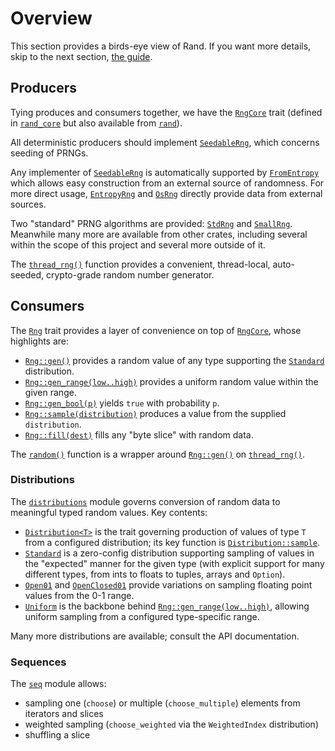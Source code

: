 # Overview

This section provides a birds-eye view of Rand. If you want more details,
skip to the next section, [the guide](guide.md).

## Producers

Tying produces and consumers together, we have the [`RngCore`] trait
(defined in [`rand_core`] but also available from [`rand`]).

All deterministic producers should implement [`SeedableRng`], which concerns
seeding of PRNGs.

Any implementer of [`SeedableRng`] is automatically supported by [`FromEntropy`]
which allows easy construction from an external source of randomness. For more
direct usage, [`EntropyRng`] and [`OsRng`] directly provide data from external
sources.

Two "standard" PRNG algorithms are provided: [`StdRng`] and [`SmallRng`].
Meanwhile many more are available from other crates, including several within
the scope of this project and several more outside of it.

The [`thread_rng()`] function provides a convenient, thread-local, auto-seeded,
crypto-grade random number generator.

## Consumers

The [`Rng`] trait provides a layer of convenience on top of [`RngCore`], whose
highlights are:

-   [`Rng::gen()`] provides a random value of any type supporting the [`Standard`] distribution.
-   [`Rng::gen_range(low..high)`] provides a uniform random value within the given range.
-   [`Rng::gen_bool(p)`] yields `true` with probability `p`.
-   [`Rng::sample(distribution)`] produces a value from the supplied `distribution`.
-   [`Rng::fill(dest)`] fills any "byte slice" with random data.

The [`random()`] function is a wrapper around [`Rng::gen()`] on [`thread_rng()`].

### Distributions

The [`distributions`] module governs conversion of random data to meaningful typed
random values. Key contents:

-   [`Distribution<T>`] is the trait governing production of values of type `T`
    from a configured distribution; its key function is [`Distribution::sample`].
-   [`Standard`] is a zero-config distribution supporting sampling of values in
    the "expected" manner for the given type (with explicit support for many
    different types, from ints to floats to tuples, arrays and `Option`).
-   [`Open01`] and [`OpenClosed01`] provide variations on sampling floating point
    values from the 0-1 range.
-   [`Uniform`] is the backbone behind [`Rng::gen_range(low..high)`], allowing uniform sampling
    from a configured type-specific range.

Many more distributions are available; consult the API documentation.

### Sequences

The [`seq`] module allows:

-   sampling one (`choose`) or multiple (`choose_multiple`) elements from iterators and slices
-   weighted sampling (`choose_weighted` via the `WeightedIndex` distribution)
-   shuffling a slice

[`prelude`]: ../rand/rand/prelude/index.html
[`distributions`]: ../rand/rand/distributions/index.html
[`Rng::gen_range(low..high)`]: ../rand/rand/trait.Rng.html#method.gen_range
[`random()`]: ../rand/rand/fn.random.html
[`Rng::fill(dest)`]: ../rand/rand/trait.Rng.html#method.fill
[`Rng::gen_bool(p)`]: ../rand/rand/trait.Rng.html#method.gen_bool
[`Rng::gen()`]: ../rand/rand/trait.Rng.html#method.gen
[`Rng::shuffle`]: ../rand/rand/trait.Rng.html#method.shuffle
[`RngCore`]: ../rand/rand/trait.RngCore.html
[`Rng`]: ../rand/rand/trait.Rng.html
[`Rng::fill(dest)`]: ../rand/rand/trait.Rng.html#method.fill
[`Rng::sample(distribution)`]: ../rand/rand/trait.Rng.html#method.sample
[`SeedableRng`]: ../rand/rand/trait.SeedableRng.html
[`seq`]: ../rand/rand/seq/index.html
[`SmallRng`]: ../rand/rand/rngs/struct.SmallRng.html
[`StdRng`]: ../rand/rand/rngs/struct.StdRng.html
[`thread_rng()`]: ../rand/rand/fn.thread_rng.html
[`Standard`]: ../rand/rand/distributions/struct.Standard.html
[`Uniform`]: ../rand/rand/distributions/struct.Uniform.html
[`rand`]: https://crates.io/crates/rand
[`rand_core`]: https://crates.io/crates/rand_core
[`FromEntropy`]: ../rand/rand/trait.FromEntropy.html
[`EntropyRng`]: ../rand/rand/rngs/struct.EntropyRng.html
[`Distribution<T>`]: ../rand/rand/distributions/trait.Distribution.html
[`Distribution::sample`]: ../rand/rand/distributions/trait.Distribution.html#tymethod.sample
[`Open01`]: ../rand/rand/distributions/struct.Open01.html
[`OpenClosed01`]: ../rand/rand/distributions/struct.OpenClosed01.html
[`OsRng`]: ../rand/rand/rngs/struct.OsRng.html
